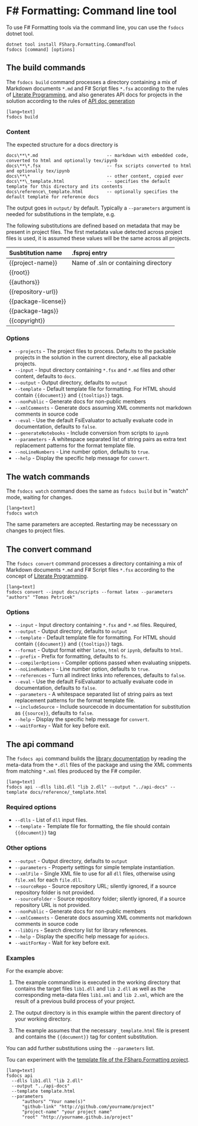 ﻿F# Formatting: Command line tool
================================

To use F# Formatting tools via the command line, you can use the `fsdocs` dotnet tool.

    dotnet tool install FSharp.Formatting.CommandTool
    fsdocs [command] [options]

The build commands
----------------------------

The `fsdocs build`  command processes a directory containing a mix of Markdown documents `*.md` and F# Script files `*.fsx`
according to the rules of [Literate Programming](literate.html), and also generates API docs for projects
in the solution according to the rules of [API doc generation](metadata.html)

    [lang=text]
    fsdocs build

### Content

The expected structure for a docs directory is

    docs\**\*.md                          -- markdown with embedded code, converted to html and optionally tex/ipynb
    docs\**\*.fsx                         -- fsx scripts converted to html and optionally tex/ipynb
    docs\**\*                             -- other content, copied over
    docs\**\_template.html                -- specifies the default template for this directory and its contents
    docs\reference\_template.html         -- optionally specifies the default template for reference docs

The output goes in `output/` by default.  Typically a `--parameters` argument is needed for substitutions in the template, e.g.

The following substitutions are defined based on metadata that may be present in project files.
The first metadata value detected across project files is used, it is assumed these values will
be the same across all projects.

|  Susbtitution name     | .fsproj entry               |
|:-----------------------|:----------------------------|
|   {{project-name}}     | Name of .sln or containing directory |
|   {{root}}             | <PackageProjectUrl>         |
|   {{authors}}          | <Authors>                   |
|   {{repository-url}}   | <RepositoryUrl>             | 
|   {{package-license}}  | <PackageLicenseExpression>  | 
|   {{package-tags}}     | <PackageTags>               |
|   {{copyright}}        | <Copyright>                 |

### Options

  * `--projects` - The project files to process. Defaults to the packable projects in the solution in the current directory, else all packable projects.
  * `--input` - Input directory containing `*.fsx` and `*.md` files and other content, defaults to `docs`.
  * `--output` -  Output directory, defaults to `output`
  * `--template` -  Default template file for formatting. For HTML should contain `{{document}}` and `{{tooltips}}` tags.
  * `--nonPublic` -  Generate docs for non-public members
  * `--xmlComments` -  Generate docs assuming XML comments not markdown comments in source code
  * `--eval` - Use the default FsiEvaluator to actually evaluate code in documentation, defaults to `false`.
  * `--generateNotebooks` -  Include conversion from scripts to `ipynb`
  * `--parameters` -  A whitespace separated list of string pairs as extra text replacement patterns for the format template file.
  * `--noLineNumbers` -  Line number option, defaults to `true`.
  * `--help` -  Display the specific help message for `convert`.

The watch commands
----------------------------

The `fsdocs watch` command does the same as `fsdocs build` but in "watch" mode, waiting for changes.

    [lang=text]
    fsdocs watch

The same parameters are accepted.  Restarting may be necesssary on changes to project files.

The convert command
----------------------------

The `fsdocs convert` command processes a directory containing a mix of Markdown documents `*.md` and F# Script files `*.fsx`
according to the concept of [Literate Programming](literate.html).

    [lang=text]
    fsdocs convert --input docs/scripts --format latex --parameters "authors" "Tomas Petricek"

### Options

  * `--input` - Input directory containing `*.fsx` and `*.md` files. Required,
  * `--output` -  Output directory, defaults to `output`
  * `--template` -  Default template file for formatting. For HTML should contain `{{document}}` and `{{tooltips}}` tags.
  * `--format` -  Output format either `latex`, `html` or `ipynb`, defaults to `html`.
  * `--prefix` -  Prefix for formatting, defaults to `fs`.
  * `--compilerOptions` -  Compiler options passed when evaluating snippets.
  * `--noLineNumbers` -  Line number option, defaults to `true`.
  * `--references` -  Turn all indirect links into references, defaults to `false`.
  * `--eval` - Use the default FsiEvaluator to actually evaluate code in documentation, defaults to `false`.
  * `--parameters` -  A whitespace separated list of string pairs as text replacement patterns for the format template file.
  * `--includeSource` -  Include sourcecode in documentation for substitution as `{{source}}`, defaults to `false`.
  * `--help` -  Display the specific help message for `convert`.
  * `--waitForKey` -  Wait for key before exit.

The api command
--------------------

The `fsdocs api` command builds the [library documentation](http://fsprojects.github.io/FSharp.Formatting/metadata.html) by reading 
the meta-data from the `*.dll` files of the package and using the XML comments from matching `*.xml` files produced by the F# compiler.

    [lang=text]
    fsdocs api --dlls lib1.dll "lib 2.dll" --output "../api-docs" --template docs/reference/_template.html

### Required options

  * `--dlls` -  List of `dll` input files.
  * `--template` -  Template file for formatting, the file should contain `{{document}}` tag

### Other options

  * `--output` -  Output directory, defaults to `output`
  * `--parameters` -  Property settings for simple template instantiation.
  * `--xmlFile` -  Single XML file to use for all `dll` files, otherwise using `file.xml` for each `file.dll`.
  * `--sourceRepo` -  Source repository URL; silently ignored, if a source repository folder is not provided.
  * `--sourceFolder` -  Source repository folder; silently ignored, if a source repository URL is not provided.
  * `--nonPublic` -  Generate docs for non-public members
  * `--xmlComments` -  Generate docs assuming XML comments not markdown comments in source code
  * `--libDirs` - Search directory list for library references.
  * `--help` -  Display the specific help message for `apidocs`.
  * `--waitForKey` -  Wait for key before exit.

### Examples

For the example above:

1. The example commandline is executed in the working directory that contains the target files `lib1.dll` and `lib 2.dll` as well as the
corresponding meta-data files `lib1.xml` and `lib 2.xml`, which are the result of a previous build process of your project.

2. The output directory is in this example within the parent directory of your working directory.

3. The example assumes that the necessary `_template.html` file is present and contains the `{{document}}` tag
   for content substitution.
   
You can add further substitutions using the `--parameters` list. 

Tou can experiment with the [template file of the FSharp.Formatting project](https://github.com/fsprojects/FSharp.Formatting/blob/master/docs/reference/_template.html). 

<div></div>

    [lang=text]
    fsdocs api
      --dlls lib1.dll "lib 2.dll" 
      --output "../api-docs" 
      --template template.html
      --parameters
          "authors" "Your name(s)"
	      "github-link" "http://github.com/yourname/project"
          "project-name" "your project name"
	      "root" "http://yourname.github.io/project"
	  
	  
				   
